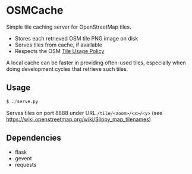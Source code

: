# OSMCache

Simple tile caching server for OpenStreetMap tiles.

- Stores each retrieved OSM tile PNG image on disk
- Serves tiles from cache, if available
- Respects the OSM [Tile Usage Policy](https://operations.osmfoundation.org/policies/tiles/)

A local cache can be faster in providing often-used tiles, especially
when doing development cycles that retrieve such tiles.

## Usage

```python
$ ./serve.py
```

Serves tiles on port 8888 under URL `/tile/<zoom>/<x>/<y>`
(see https://wiki.openstreetmap.org/wiki/Slippy_map_tilenames)

## Dependencies

- flask
- gevent
- requests
